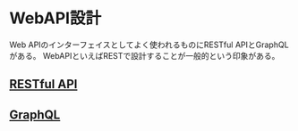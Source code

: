 # WebAPI設計

Web APIのインターフェイスとしてよく使われるものにRESTful APIとGraphQLがある。
WebAPIといえばRESTで設計することが一般的という印象がある。

## [RESTful API](./RESTfulAPIの設計.md)

## [GraphQL](./GraphQL.md)
